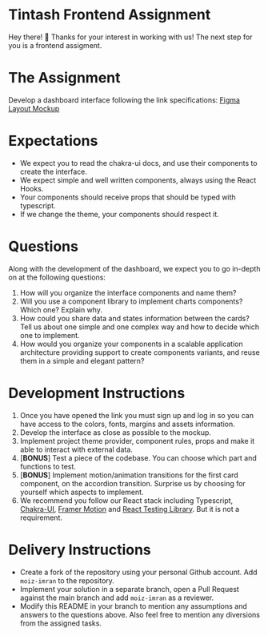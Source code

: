 # Tintash Frontend Assignment

Hey there! 👋 Thanks for your interest in working with us! The next step for you is a frontend assigment.

# The Assignment
Develop a dashboard interface following the link specifications: [Figma Layout Mockup](https://www.figma.com/file/g9SwumqkKzh0pnw3x2zI7C/Tintash-Frontend-Assignment?node-id=0%3A1&t=0OTct2MIuJWwbNR2-1)

# Expectations
- We expect you to read the chakra-ui docs, and use their components to create the interface.
- We expect simple and well written components, always using the React Hooks.
- Your components should receive props that should be typed with typescript.
- If we change the theme, your components should respect it.

# Questions

Along with the development of the dashboard, we expect you to go in-depth on at the following questions:

1. How will you organize the interface components and name them?
2. Will you use a component library to implement charts components? Which one? Explain why.
3. How could you share data and states information between the cards? Tell us about one simple and one complex way and how to decide which one to implement.
4. How would you organize your components in a scalable application architecture providing support to create components variants, and reuse them in a simple and elegant pattern?


# Development Instructions

1. Once you have opened the link you must sign up and log in so you can have access to the colors, fonts, margins and assets information.
2. Develop the interface as close as possible to the mockup.
3. Implement project theme provider, component rules, props and make it able to interact with external data.
4. [__BONUS__] Test a piece of the codebase. You can choose which part and functions to test.
5. [__BONUS__] Implement motion/animation transitions for the first card component, on the accordion transition. Surprise us by choosing for yourself which aspects to implement.
6. We recommend you follow our React stack including Typescript, [Chakra-UI](https://chakra-ui.com/), [Framer Motion](https://www.framer.com/motion/) and [React Testing Library](https://testing-library.com/docs/react-testing-library/intro). But it is not a requirement.


# Delivery Instructions

- Create a fork of the repository using your personal Github account. Add ```moiz-imran``` to the repository.
- Implement your solution in a separate branch, open a Pull Request against the main branch and add ```moiz-imran``` as a reviewer.
- Modify this README in your branch to mention any assumptions and answers to the questions above. Also feel free to mention any diversions from the assigned tasks.
